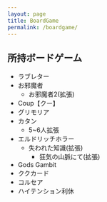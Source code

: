 ```yaml
---
layout: page
title: BoardGame
permalink: /boardgame/
---
```


## 所持ボードゲーム

* ラブレター
* お邪魔者
  * お邪魔者2(拡張)
* Coup【クー】
* グリモリア
* カタン
  * 5~6人拡張
* エルドリッチホラー
  * 失われた知識(拡張)
	* 狂気の山脈にて(拡張)
* Gods Gambit
* ククカード
* コルセア
* ハイテンション利休
